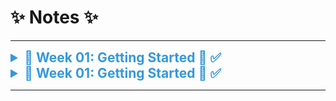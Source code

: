 # ✨ Notes ✨
-------------------------------------------------

<details>
<summary style="cursor: pointer; font-size: 1.5em; color: #3498db; font-weight: bold;">📅 Week 01: Getting Started 🚀 ✅</summary>

- [Week 1.1: Introduction to Basics](https://example.com/week1.1) 🔰  
- [Week 1.2: Exploring Core Concepts](https://example.com/week1.2) 📘  

</details>

<details>
<summary style="cursor: pointer; font-size: 1.5em; color: #3498db; font-weight: bold;">📅 Week 01: Getting Started 🚀 ✅</summary>

- [Week 1.1: Introduction to Basics](https://example.com/week1.1) 🔰  
- [Week 1.2: Exploring Core Concepts](https://example.com/week1.2) 📘  

</details>

--------------------------------------------------

